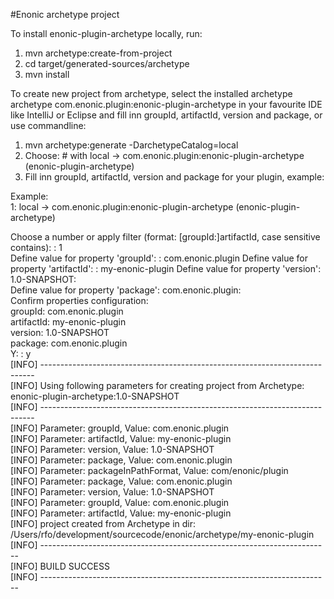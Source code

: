 #Enonic archetype project

To install enonic-plugin-archetype locally, run:

1. mvn archetype:create-from-project
2. cd target/generated-sources/archetype
3. mvn install

To create new project from archetype, select the installed archetype archetype com.enonic.plugin:enonic-plugin-archetype 
in your favourite IDE like IntelliJ or Eclipse and fill inn groupId, artifactId, version and package, or use commandline:     

1. mvn archetype:generate -DarchetypeCatalog=local
2. Choose: # with local -> com.enonic.plugin:enonic-plugin-archetype (enonic-plugin-archetype)
3. Fill inn groupId, artifactId, version and package for your plugin, example:

Example:    
1: local -> com.enonic.plugin:enonic-plugin-archetype (enonic-plugin-archetype) 

Choose a number or apply filter (format: [groupId:]artifactId, case sensitive contains): : 1    
Define value for property 'groupId': : com.enonic.plugin 
Define value for property 'artifactId': : my-enonic-plugin 
Define value for property 'version':  1.0-SNAPSHOT:  
Define value for property 'package':  com.enonic.plugin:  
Confirm properties configuration:  
groupId: com.enonic.plugin  
artifactId: my-enonic-plugin  
version: 1.0-SNAPSHOT   
package: com.enonic.plugin   
 Y: : y   
[INFO] ----------------------------------------------------------------------------   
[INFO] Using following parameters for creating project from Archetype: enonic-plugin-archetype:1.0-SNAPSHOT   
[INFO] ----------------------------------------------------------------------------   
[INFO] Parameter: groupId, Value: com.enonic.plugin   
[INFO] Parameter: artifactId, Value: my-enonic-plugin   
[INFO] Parameter: version, Value: 1.0-SNAPSHOT   
[INFO] Parameter: package, Value: com.enonic.plugin   
[INFO] Parameter: packageInPathFormat, Value: com/enonic/plugin   
[INFO] Parameter: package, Value: com.enonic.plugin   
[INFO] Parameter: version, Value: 1.0-SNAPSHOT   
[INFO] Parameter: groupId, Value: com.enonic.plugin   
[INFO] Parameter: artifactId, Value: my-enonic-plugin    
[INFO] project created from Archetype in dir: /Users/rfo/development/sourcecode/enonic/archetype/my-enonic-plugin   
[INFO] ------------------------------------------------------------------------   
[INFO] BUILD SUCCESS   
[INFO] ------------------------------------------------------------------------   